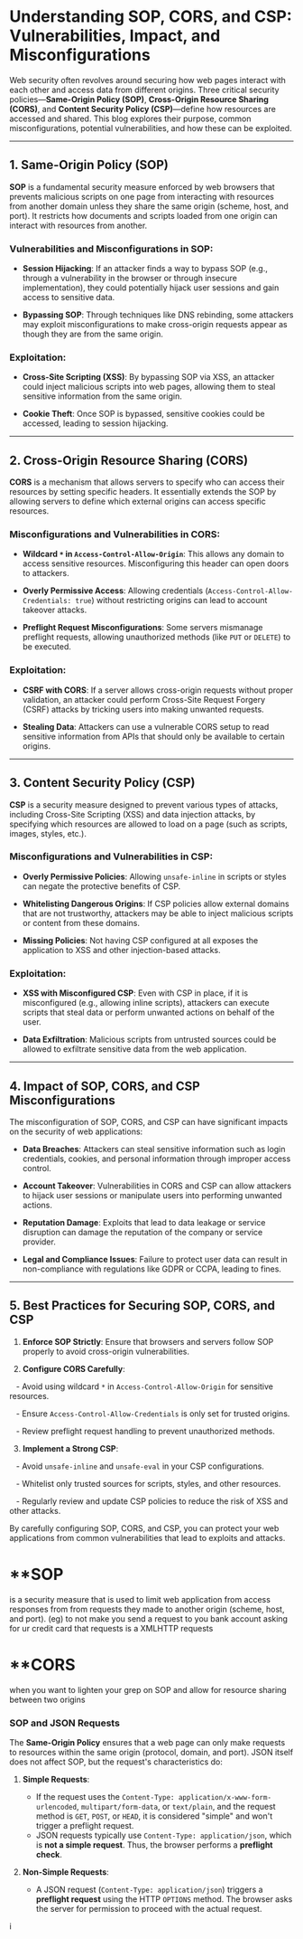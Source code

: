   

# Understanding SOP, CORS, and CSP: Vulnerabilities, Impact, and Misconfigurations

  

Web security often revolves around securing how web pages interact with each other and access data from different origins. Three critical security policies—**Same-Origin Policy (SOP)**, **Cross-Origin Resource Sharing (CORS)**, and **Content Security Policy (CSP)**—define how resources are accessed and shared. This blog explores their purpose, common misconfigurations, potential vulnerabilities, and how these can be exploited.

  

---

  

## 1. Same-Origin Policy (SOP)

  

**SOP** is a fundamental security measure enforced by web browsers that prevents malicious scripts on one page from interacting with resources from another domain unless they share the same origin (scheme, host, and port). It restricts how documents and scripts loaded from one origin can interact with resources from another.

  

### Vulnerabilities and Misconfigurations in SOP:

- **Session Hijacking**: If an attacker finds a way to bypass SOP (e.g., through a vulnerability in the browser or through insecure implementation), they could potentially hijack user sessions and gain access to sensitive data.

- **Bypassing SOP**: Through techniques like DNS rebinding, some attackers may exploit misconfigurations to make cross-origin requests appear as though they are from the same origin.

  

### Exploitation:

- **Cross-Site Scripting (XSS)**: By bypassing SOP via XSS, an attacker could inject malicious scripts into web pages, allowing them to steal sensitive information from the same origin.

- **Cookie Theft**: Once SOP is bypassed, sensitive cookies could be accessed, leading to session hijacking.

  

---

  

## 2. Cross-Origin Resource Sharing (CORS)

  

**CORS** is a mechanism that allows servers to specify who can access their resources by setting specific headers. It essentially extends the SOP by allowing servers to define which external origins can access specific resources.

  

### Misconfigurations and Vulnerabilities in CORS:

- **Wildcard `*` in `Access-Control-Allow-Origin`**: This allows any domain to access sensitive resources. Misconfiguring this header can open doors to attackers.

- **Overly Permissive Access**: Allowing credentials (`Access-Control-Allow-Credentials: true`) without restricting origins can lead to account takeover attacks.

- **Preflight Request Misconfigurations**: Some servers mismanage preflight requests, allowing unauthorized methods (like `PUT` or `DELETE`) to be executed.

  

### Exploitation:

- **CSRF with CORS**: If a server allows cross-origin requests without proper validation, an attacker could perform Cross-Site Request Forgery (CSRF) attacks by tricking users into making unwanted requests.

- **Stealing Data**: Attackers can use a vulnerable CORS setup to read sensitive information from APIs that should only be available to certain origins.

  

---

  

## 3. Content Security Policy (CSP)

  

**CSP** is a security measure designed to prevent various types of attacks, including Cross-Site Scripting (XSS) and data injection attacks, by specifying which resources are allowed to load on a page (such as scripts, images, styles, etc.).

  

### Misconfigurations and Vulnerabilities in CSP:

- **Overly Permissive Policies**: Allowing `unsafe-inline` in scripts or styles can negate the protective benefits of CSP.

- **Whitelisting Dangerous Origins**: If CSP policies allow external domains that are not trustworthy, attackers may be able to inject malicious scripts or content from these domains.

- **Missing Policies**: Not having CSP configured at all exposes the application to XSS and other injection-based attacks.

  

### Exploitation:

- **XSS with Misconfigured CSP**: Even with CSP in place, if it is misconfigured (e.g., allowing inline scripts), attackers can execute scripts that steal data or perform unwanted actions on behalf of the user.

- **Data Exfiltration**: Malicious scripts from untrusted sources could be allowed to exfiltrate sensitive data from the web application.

  

---

  

## 4. Impact of SOP, CORS, and CSP Misconfigurations

  

The misconfiguration of SOP, CORS, and CSP can have significant impacts on the security of web applications:

  

- **Data Breaches**: Attackers can steal sensitive information such as login credentials, cookies, and personal information through improper access control.

- **Account Takeover**: Vulnerabilities in CORS and CSP can allow attackers to hijack user sessions or manipulate users into performing unwanted actions.

- **Reputation Damage**: Exploits that lead to data leakage or service disruption can damage the reputation of the company or service provider.

- **Legal and Compliance Issues**: Failure to protect user data can result in non-compliance with regulations like GDPR or CCPA, leading to fines.

  

---

  

## 5. Best Practices for Securing SOP, CORS, and CSP

  

1. **Enforce SOP Strictly**: Ensure that browsers and servers follow SOP properly to avoid cross-origin vulnerabilities.

2. **Configure CORS Carefully**:

   - Avoid using wildcard `*` in `Access-Control-Allow-Origin` for sensitive resources.

   - Ensure `Access-Control-Allow-Credentials` is only set for trusted origins.

   - Review preflight request handling to prevent unauthorized methods.

3. **Implement a Strong CSP**:

   - Avoid `unsafe-inline` and `unsafe-eval` in your CSP configurations.

   - Whitelist only trusted sources for scripts, styles, and other resources.

   - Regularly review and update CSP policies to reduce the risk of XSS and other attacks.

  

By carefully configuring SOP, CORS, and CSP, you can protect your web applications from common vulnerabilities that lead to exploits and attacks.

  

#  **SOP
is a security  measure that is used to limit web application from access responses from from requests they made to another  origin (scheme, host, and port). (eg)  to not make you send a request to you bank account asking for ur credit card 
that requests is a XMLHTTP requests 

# **CORS 
when you want to lighten your grep on SOP and allow for resource sharing between two origins 




### **SOP and JSON Requests**

The **Same-Origin Policy** ensures that a web page can only make requests to resources within the same origin (protocol, domain, and port). JSON itself does not affect SOP, but the request's characteristics do:

1. **Simple Requests**:
    
    - If the request uses the `Content-Type: application/x-www-form-urlencoded`, `multipart/form-data`, or `text/plain`, and the request method is `GET`, `POST`, or `HEAD`, it is considered "simple" and won't trigger a preflight request.
    - JSON requests typically use `Content-Type: application/json`, which is **not a simple request**. Thus, the browser performs a **preflight check**.
2. **Non-Simple Requests**:
    
    - A JSON request (`Content-Type: application/json`) triggers a **preflight request** using the HTTP `OPTIONS` method. The browser asks the server for permission to proceed with the actual request.

i